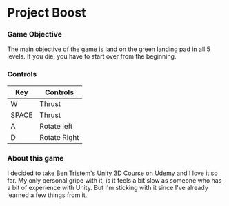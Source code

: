 # Project Boost




### Game Objective

The main objective of the game is land on the green landing pad in all 5 levels. If you die, you have to start over from the beginning.

### Controls

| Key | Controls|
|-|--------------|
|W| Thrust |
|SPACE| Thrust |
|A| Rotate left |
|D| Rotate Right |

### About this game

I decided to take <a href = "https://www.udemy.com/unitycourse2">Ben Tristem's Unity 3D Course on Udemy</a> and I love it so far. My only personal gripe with it, is it feels a bit slow as someone who has a bit of experience with Unity. But I'm sticking with it since I've already learned a few things from it.


